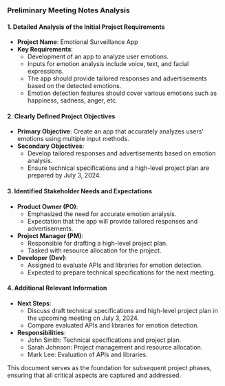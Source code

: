 ### Preliminary Meeting Notes Analysis

#### 1. Detailed Analysis of the Initial Project Requirements
- **Project Name**: Emotional Surveillance App
- **Key Requirements**:
  - Development of an app to analyze user emotions.
  - Inputs for emotion analysis include voice, text, and facial expressions.
  - The app should provide tailored responses and advertisements based on the detected emotions.
  - Emotion detection features should cover various emotions such as happiness, sadness, anger, etc.

#### 2. Clearly Defined Project Objectives
- **Primary Objective**: Create an app that accurately analyzes users' emotions using multiple input methods.
- **Secondary Objectives**:
  - Develop tailored responses and advertisements based on emotion analysis.
  - Ensure technical specifications and a high-level project plan are prepared by July 3, 2024.

#### 3. Identified Stakeholder Needs and Expectations
- **Product Owner (PO)**:
  - Emphasized the need for accurate emotion analysis.
  - Expectation that the app will provide tailored responses and advertisements.
- **Project Manager (PM)**:
  - Responsible for drafting a high-level project plan.
  - Tasked with resource allocation for the project.
- **Developer (Dev)**:
  - Assigned to evaluate APIs and libraries for emotion detection.
  - Expected to prepare technical specifications for the next meeting.

#### 4. Additional Relevant Information
- **Next Steps**:
  - Discuss draft technical specifications and high-level project plan in the upcoming meeting on July 3, 2024.
  - Compare evaluated APIs and libraries for emotion detection.
- **Responsibilities**:
  - John Smith: Technical specifications and project plan.
  - Sarah Johnson: Project management and resource allocation.
  - Mark Lee: Evaluation of APIs and libraries.

This document serves as the foundation for subsequent project phases, ensuring that all critical aspects are captured and addressed.